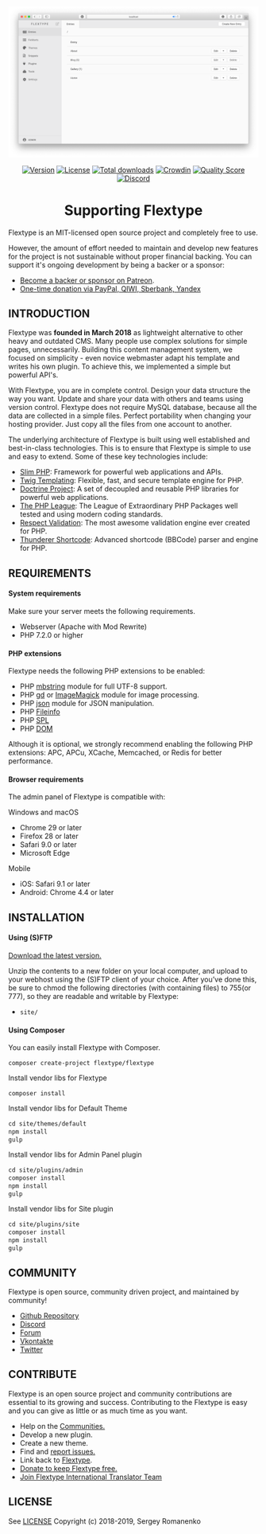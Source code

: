 ![preview](/site/plugins/admin/preview.png)

<p align="center">
<a href="https://github.com/flextype/flextype/releases"><img alt="Version" src="https://img.shields.io/github/release/flextype/flextype.svg?label=version"></a> <a href="https://github.com/flextype/flextype"><img src="https://img.shields.io/badge/license-MIT-blue.svg" alt="License"></a> <a href="https://github.com/flextype/flextype"><img src="https://img.shields.io/github/downloads/flextype/flextype/total.svg?colorB=blue" alt="Total downloads"></a> <a href="https://crowdin.com/project/flextype"><img src="https://d322cqt584bo4o.cloudfront.net/flextype/localized.svg" alt="Crowdin"></a> <a href="https://scrutinizer-ci.com/g/flextype/flextype?branch=master"><img src="https://img.shields.io/scrutinizer/g/flextype/flextype.svg?branch=master" alt="Quality Score"></a> <a href="https://discordapp.com/invite/CCKPKVG"><img src="https://img.shields.io/discord/423097982498635778.svg?logo=discord&colorB=728ADA&label=Discord%20Chat" alt="Discord"></a>

</p>

<h1 align="center">Supporting Flextype</h1>

Flextype is an MIT-licensed open source project and completely free to use.

However, the amount of effort needed to maintain and develop new features for the project is not sustainable without proper financial backing. You can support it's ongoing development by being a backer or a sponsor:

- [Become a backer or sponsor on Patreon](https://www.patreon.com/awilum).
- [One-time donation via PayPal, QIWI, Sberbank, Yandex](http://flextype.org/en/one-time-donation)

## INTRODUCTION

Flextype was **founded in March 2018** as lightweight alternative to other heavy and outdated CMS. Many people use complex solutions for simple pages, unnecessarily. Building this content management system, we focused on simplicity - even novice webmaster adapt his template and writes his own plugin. To achieve this, we implemented a simple but powerful API's.

With Flextype, you are in complete control. Design your data structure the way you want. Update and share your data with others and teams using version control. Flextype does not require MySQL database, because all the data are collected in a simple files.  Perfect portability when changing your hosting provider. Just copy all the files from one account to another.

The underlying architecture of Flextype is built using well established and best-in-class technologies. This is to ensure that Flextype is simple to use and easy to extend. Some of these key technologies include:

* [Slim PHP](http://www.slimframework.com): Framework for powerful web applications and APIs.
* [Twig Templating](https://twig.symfony.com): Flexible, fast, and secure
template engine for PHP.
* [Doctrine Project](https://www.doctrine-project.org): A set of decoupled and reusable PHP libraries for powerful web applications.
* [The PHP League](https://thephpleague.com): The League of Extraordinary PHP Packages well tested and using modern coding standards.
* [Respect Validation](https://respect-validation.readthedocs.io/): The most awesome validation engine ever created for PHP.
* [Thunderer Shortcode](https://github.com/thunderer/Shortcode): Advanced shortcode (BBCode) parser and engine for PHP.

## REQUIREMENTS

#### System requirements
Make sure your server meets the following requirements.

- Webserver (Apache with Mod Rewrite)
- PHP 7.2.0 or higher

#### PHP extensions
Flextype needs the following PHP extensions to be enabled:

- PHP [mbstring](http://php.net/manual/en/book.mbstring.php) module for full UTF-8 support.
- PHP [gd](http://php.net/manual/en/book.image.php) or [ImageMagick](http://php.net/manual/en/book.imagick.php) module for image processing.
- PHP [json](https://php.net/manual/en/book.json.php) module for JSON manipulation.
- PHP [Fileinfo](https://www.php.net/manual/en/book.fileinfo.php)
- PHP [SPL](https://www.php.net/manual/en/book.spl.php)
- PHP [DOM](https://www.php.net/manual/ru/class.domdocument.php)

Although it is optional, we strongly recommend enabling the following PHP extensions:
APC, APCu, XCache, Memcached, or Redis for better performance.

#### Browser requirements
The admin panel of Flextype is compatible with:

Windows and macOS
- Chrome 29 or later
- Firefox 28 or later
- Safari 9.0 or later
- Microsoft Edge

Mobile
- iOS: Safari 9.1 or later
- Android: Chrome 4.4 or later

## INSTALLATION

#### Using (S)FTP

[Download the latest version.](http://flextype.org/en/downloads)  

Unzip the contents to a new folder on your local computer, and upload to your webhost using the (S)FTP client of your choice. After you’ve done this, be sure to chmod the following directories (with containing files) to 755(or 777), so they are readable and writable by Flextype:  
- `site/`

#### Using Composer

You can easily install Flextype with Composer.

```
composer create-project flextype/flextype
```

Install vendor libs for Flextype
```
composer install
```

Install vendor libs for Default Theme

```
cd site/themes/default
npm install
gulp
```

Install vendor libs for Admin Panel plugin

```
cd site/plugins/admin
composer install
npm install
gulp
```

Install vendor libs for Site plugin

```
cd site/plugins/site
composer install
npm install
gulp
```

## COMMUNITY
Flextype is open source, community driven project, and maintained by community!

- [Github Repository](https://github.com/flextype/flextype)
- [Discord](https://discord.gg/CCKPKVG)
- [Forum](http://forum.flextype.org)
- [Vkontakte](https://vk.com/flextype)
- [Twitter](https://twitter.com/getflextype)

## CONTRIBUTE
Flextype is an open source project and community contributions are essential to its growing and success. Contributing to the Flextype is easy and you can give as little or as much time as you want.

- Help on the [Communities.](http://flextype.org/en/community)
- Develop a new plugin.
- Create a new theme.
- Find and [report issues.](https://github.com/flextype/flextype/issues)
- Link back to [Flextype](http://flextype.org).
- [Donate to keep Flextype free.](http://flextype.org/en/about)
- [Join Flextype International Translator Team](https://crowdin.com/project/flextype/invite)

## LICENSE
See [LICENSE](https://github.com/flextype/flextype/blob/master/LICENSE.txt)
Copyright (c) 2018-2019, Sergey Romanenko
